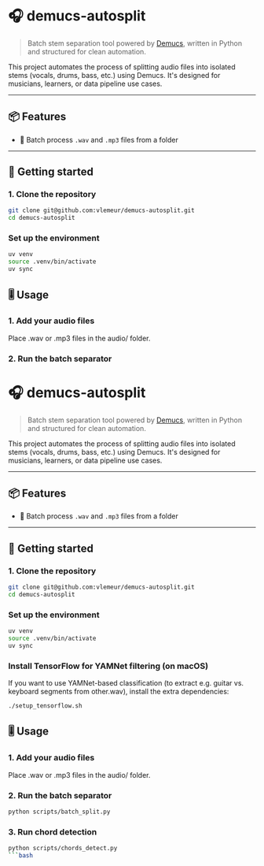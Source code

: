 # 🎧 demucs-autosplit

> Batch stem separation tool powered by [Demucs](https://github.com/facebookresearch/demucs), written in Python and structured for clean automation.

This project automates the process of splitting audio files into isolated stems (vocals, drums, bass, etc.) using Demucs. It's designed for musicians, learners, or data pipeline use cases.

---

## 📦 Features

- 🔹 Batch process `.wav` and `.mp3` files from a folder

---

## 🚀 Getting started

### 1. Clone the repository

```bash
git clone git@github.com:vlemeur/demucs-autosplit.git
cd demucs-autosplit
```

### Set up the environment

```bash
uv venv
source .venv/bin/activate
uv sync
```

## 🎚️ Usage

### 1. Add your audio files

Place .wav or .mp3 files in the audio/ folder.

### 2. Run the batch separator



# 🎧 demucs-autosplit

> Batch stem separation tool powered by [Demucs](https://github.com/facebookresearch/demucs), written in Python and structured for clean automation.

This project automates the process of splitting audio files into isolated stems (vocals, drums, bass, etc.) using Demucs. It's designed for musicians, learners, or data pipeline use cases.

---

## 📦 Features

- 🔹 Batch process `.wav` and `.mp3` files from a folder

---

## 🚀 Getting started

### 1. Clone the repository

```bash
git clone git@github.com:vlemeur/demucs-autosplit.git
cd demucs-autosplit
```

### Set up the environment

```bash
uv venv
source .venv/bin/activate
uv sync
```

### Install TensorFlow for YAMNet filtering (on macOS)

If you want to use YAMNet-based classification (to extract e.g. guitar vs. keyboard segments from other.wav), install the extra dependencies:

```bash
./setup_tensorflow.sh
```

## 🎚️ Usage

### 1. Add your audio files

Place .wav or .mp3 files in the audio/ folder.

### 2. Run the batch separator

```bash
python scripts/batch_split.py
```

### 3. Run chord detection

```bash
python scripts/chords_detect.py
```bash